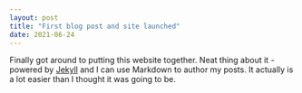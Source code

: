 ```yaml
---
layout: post
title: "First blog post and site launched"
date: 2021-06-24
---
```


Finally got around to putting this website together. Neat thing about it - powered by [Jekyll](http://jekyllrb.com) and I can use Markdown to author my posts. It actually is a lot easier than I thought it was going to be.